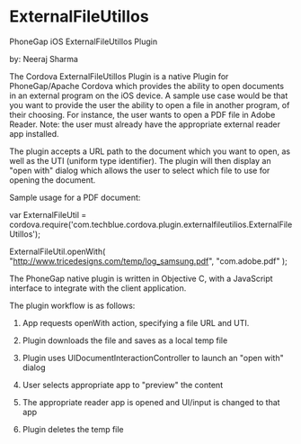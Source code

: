ExternalFileUtilIos
===================

PhoneGap iOS ExternalFileUtilIos Plugin

by: Neeraj Sharma

The Cordova ExternalFileUtilIos Plugin is a native Plugin for PhoneGap/Apache Cordova which provides the ability to open documents in an external program on the iOS device. A sample use case would be that you want to provide the user the ability to open a file in another program, of their choosing. For instance, the user wants to open a PDF file in Adobe Reader.  Note: the user must already have the appropriate external reader app installed.

The plugin accepts a URL path to the document which you want to open, as well as the UTI (uniform type identifier).  The plugin will then display an "open with" dialog which allows the user to select which file to use for opening the document.


Sample usage for a PDF document:

var ExternalFileUtil = cordova.require('com.techblue.cordova.plugin.externalfileutilios.ExternalFileUtilIos'); 

ExternalFileUtil.openWith( "http://www.tricedesigns.com/temp/log_samsung.pdf", "com.adobe.pdf" );


The PhoneGap native plugin is written in Objective C, with a JavaScript interface to integrate with the client application. 

The plugin workflow is as follows:

1) App requests openWith action, specifying a file URL and UTI.

2) Plugin downloads the file and saves as a local temp file

3) Plugin uses UIDocumentInteractionController to launch an "open with" dialog

4) User selects appropriate app to "preview" the content

5) The appropriate reader app is opened and UI/input is changed to that app

6) Plugin deletes the temp file 
